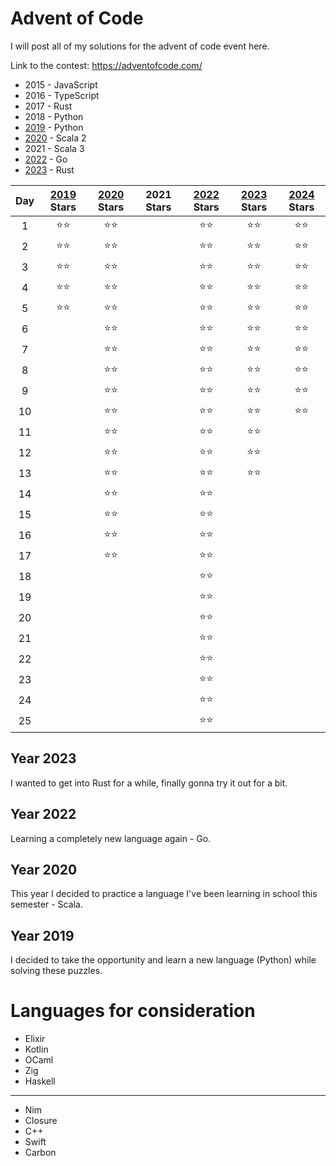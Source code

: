 # Advent of Code

I will post all of my solutions for the advent of code event here.

Link to the contest: https://adventofcode.com/

- 2015 - JavaScript
- 2016 - TypeScript
- 2017 - Rust
- 2018 - Python
- [2019](/2019/) - Python
- [2020](/2020/src/main/scala/aoc/) - Scala 2
- 2021 - Scala 3
- [2022](/2022/) - Go
- [2023](/2023/) - Rust

| **Day** | [2019](/2019/) **Stars** | [2020](/2020/src/main/scala/aoc/) **Stars** | 2021 **Stars** | [2022](/2022/) **Stars** | [2023](/2023/) **Stars** | [2024](/2024/) **Stars** |
| :-----: | :----------------------: | :-----------------------------------------: | :------------: | :----------------------: | :----------------------: | :----------------------: |
|    1    |           ⭐⭐           |                    ⭐⭐                     |                |           ⭐⭐           |            ⭐⭐          |            ⭐⭐          |
|    2    |           ⭐⭐           |                    ⭐⭐                     |                |           ⭐⭐           |            ⭐⭐          |            ⭐⭐          |
|    3    |           ⭐⭐           |                    ⭐⭐                     |                |           ⭐⭐           |            ⭐⭐          |            ⭐⭐          | 
|    4    |           ⭐⭐           |                    ⭐⭐                     |                |           ⭐⭐           |            ⭐⭐          |            ⭐⭐          |
|    5    |           ⭐⭐           |                    ⭐⭐                     |                |           ⭐⭐           |            ⭐⭐          |            ⭐⭐          |
|    6    |                          |                    ⭐⭐                     |                |           ⭐⭐           |            ⭐⭐          |            ⭐⭐          |
|    7    |                          |                    ⭐⭐                     |                |           ⭐⭐           |            ⭐⭐          |            ⭐⭐          |
|    8    |                          |                    ⭐⭐                     |                |           ⭐⭐           |            ⭐⭐          |            ⭐⭐          |
|    9    |                          |                    ⭐⭐                     |                |           ⭐⭐           |            ⭐⭐          |            ⭐⭐          |
|   10    |                          |                    ⭐⭐                     |                |           ⭐⭐           |            ⭐⭐          |            ⭐⭐          |
|   11    |                          |                    ⭐⭐                     |                |           ⭐⭐           |            ⭐⭐          |                      |
|   12    |                          |                    ⭐⭐                     |                |           ⭐⭐           |            ⭐⭐          |                      |
|   13    |                          |                    ⭐⭐                     |                |           ⭐⭐           |            ⭐⭐          |                      |
|   14    |                          |                    ⭐⭐                     |                |           ⭐⭐           |                          |                      |
|   15    |                          |                    ⭐⭐                     |                |           ⭐⭐           |                          |                      |
|   16    |                          |                    ⭐⭐                     |                |           ⭐⭐           |                          |                      |
|   17    |                          |                    ⭐⭐                     |                |           ⭐⭐           |                          |                      |
|   18    |                          |                                             |                |           ⭐⭐           |                          |                      |
|   19    |                          |                                             |                |           ⭐⭐           |                          |                      |
|   20    |                          |                                             |                |           ⭐⭐           |                          |                      |
|   21    |                          |                                             |                |           ⭐⭐           |                          |                      |
|   22    |                          |                                             |                |           ⭐⭐           |                          |                      |
|   23    |                          |                                             |                |           ⭐⭐           |                          |                      |
|   24    |                          |                                             |                |           ⭐⭐           |                          |                      |
|   25    |                          |                                             |                |           ⭐⭐           |                          |                      |

## Year 2023

I wanted to get into Rust for a while, finally gonna try it out for a bit.

## Year 2022

Learning a completely new language again - Go.

## Year 2020

This year I decided to practice a language I've been learning in school this semester - Scala.

## Year 2019

I decided to take the opportunity and learn a new language (Python) while solving these puzzles.

# Languages for consideration

- Elixir
- Kotlin
- OCaml
- Zig
- Haskell

---

- Nim
- Closure
- C++
- Swift
- Carbon
